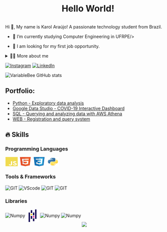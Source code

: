 <!--título-->
<div id="user-content-toc">
  <ul align="center">
    <summary><h1 style="display: inline-block">Hello World!</h1></summary>
</div>

<!-- Presentation -->
<p>
  Hi 👋, My name is Karol Araújo! A passionate technology student from Brazil.

  - 🌱 I’m currently studying Computer Engineering in UFRPE/>

  - 🔭 I am looking for my first job opportunity.
</p>

<!-- Dropdown -->
<details>
  <summary>👨‍💻 More about me</summary>

  - 💬 I am 21 years old and currently live in Brazil. I have experience with SQL, Python, Data Analysis. I have always liked working in a team, which helped me develop important skills such as creativity, communication and analytical skills.
  - 
  - ⚡I like reading, whether it's a good book or comics, as well as listening to podcasts about true crime. I also love playing futsal! I believe that our personal interests contribute to a more accurate perception of things and to solving problems. :)
</details>

<!-- Links -->
[![Instagram](https://img.shields.io/badge/Instagram-E4405F?style=for-the-badge&logo=instagram&logoColor=white)](https://www.instagram.com/kxaraujo.dev/)
[![LinkedIn](https://img.shields.io/badge/LinkedIn-0077B5?style=for-the-badge&logo=linkedin&logoColor=white)](https://www.linkedin.com/in/karolyna-araújo-31a327260/)

<!-- GithubStats -->
![VariableBee GitHub stats](https://github-readme-stats.vercel.app/api?username=eukarol&show_icons=true&theme=gotham)

<!-- Portfolio -->
## Portfolio:
- [Python - Exploratory data analysis]()
- [Google Data Studio - COVID-19 Interactive Dashboard]()
- [SQL - Querying and analyzing data with AWS Athena]()
- [WEB - Registration and query system]()

## 🔥 Skills
<!-- Skills: Programming Languages -->
  <div style="flex-basis: 48%;">
    <h3>Programming Languages</h3>
    <img align="center" alt="Js" height="30" width="40" src="https://raw.githubusercontent.com/devicons/devicon/master/icons/javascript/javascript-plain.svg">
    <img align="center" alt="HTML" height="30" width="40" src="https://raw.githubusercontent.com/devicons/devicon/master/icons/html5/html5-original.svg">
    <img align="center" alt="CSS" height="30" width="40" src="https://raw.githubusercontent.com/devicons/devicon/master/icons/css3/css3-original.svg">
    <img align="center" alt="Python" height="30" width="40" src="https://raw.githubusercontent.com/devicons/devicon/master/icons/python/python-original.svg">
  </div>
  
  <!-- Skills: Tools & Frameworks -->
  <div style="flex-basis: 48%;">
    <h3>Tools & Frameworks</h3>
    <img align="center" alt="GIT" height="30" width="40" src="https://cdn.jsdelivr.net/gh/devicons/devicon@latest/icons/flask/flask-original-wordmark.svg" />
    <img align="center" alt="VScode" height="30" width="40" src="https://cdn.jsdelivr.net/gh/devicons/devicon/icons/vscode/vscode-original.svg">
    <img align="center" alt="GIT" height="30" width="40"  src="https://cdn.jsdelivr.net/gh/devicons/devicon@latest/icons/git/git-original.svg" />
    <img align="center" alt="GIT" height="30" width="40" src="https://cdn.jsdelivr.net/gh/devicons/devicon@latest/icons/figma/figma-original.svg" />
  </div>
  
  <!-- Skills: Libraries -->
  <div style="flex-basis: 48%;">
    <h3>Libraries</h3>
    <img align="center" alt="Numpy" height="30" width="40" src="https://cdn.jsdelivr.net/gh/devicons/devicon/icons/numpy/numpy-original.svg">
    <img align="center" alt="Pandas" src="https://raw.githubusercontent.com/devicons/devicon/2ae2a900d2f041da66e950e4d48052658d850630/icons/pandas/pandas-original.svg" alt="pandas" width="40" height="40"/>
    <img align="center" alt="Numpy" height="30" width="40" src="https://cdn.jsdelivr.net/gh/devicons/devicon@latest/icons/matplotlib/matplotlib-original.svg" />
    <img align="center" alt="Numpy" height="30" width="40" src="https://cdn.jsdelivr.net/gh/devicons/devicon@latest/icons/tensorflow/tensorflow-original.svg" />                
  </div>

<!-- Profile Views -->
<div align="center">
  <img src="https://profile-counter.glitch.me/eukarol/count.svg?"  />
</div>
